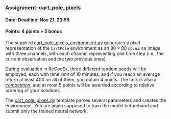 ### Assignment: cart_pole_pixels
#### Date: Deadline: Nov 21, 23:59
#### Points: 4 points + 5 bonus

The supplied [cart_pole_pixels_environment.py](https://github.com/ufal/npfl122/tree/master/labs/06/cart_pole_pixels_environment.py)
generates a pixel representation of the `CartPole` environment
as an $80×80$ `np.uint8` image with three channels, with each channel representing one time step
(i.e., the current observation and the two previous ones).

During evaluation in ReCodEx, three different random seeds will be employed,
each with time limit of 10 minutes, and if you reach an average return at least
400 on all of them, you obtain 4 points. The task is also
a [_competition_](https://ufal.mff.cuni.cz/courses/npfl122/2223-winter#competitions),
and at most 5 points will be awarded according to relative ordering of your
solutions.

The [cart_pole_pixels.py](https://github.com/ufal/npfl122/tree/master/labs/06/cart_pole_pixels.py)
template parses several parameters and creates the environment.
You are again supposed to train the model beforehand and submit
only the trained neural network.
